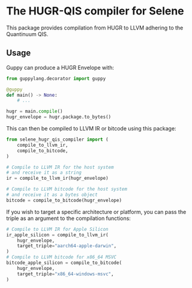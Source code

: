 # The HUGR-QIS compiler for Selene

This package provides compilation from HUGR to LLVM adhering
to the Quantinuum QIS.

## Usage

Guppy can produce a HUGR Envelope with:
```python
from guppylang.decorator import guppy

@guppy
def main() -> None:
    # ...

hugr = main.compile()
hugr_envelope = hugr.package.to_bytes()
```

This can then be compiled to LLVM IR or bitcode
using this package:

```python
from selene_hugr_qis_compiler import (
    compile_to_llvm_ir,
    compile_to_bitcode,
)

# Compile to LLVM IR for the host system
# and receive it as a string
ir = compile_to_llvm_ir(hugr_envelope)

# Compile to LLVM bitcode for the host system
# and receive it as a bytes object
bitcode = compile_to_bitcode(hugr_envelope)
```

If you wish to target a specific architecture or platform,
you can pass the triple as an argument to the compilation functions:


```python
# Compile to LLVM IR for Apple Silicon
ir_apple_silicon = compile_to_llvm_ir(
    hugr_envelope,
    target_triple="aarch64-apple-darwin",
)
# Compile to LLVM bitcode for x86_64 MSVC
bitcode_apple_silicon = compile_to_bitcode(
    hugr_envelope,
    target_triple="x86_64-windows-msvc",
)
```
